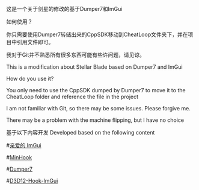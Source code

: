 这是一个关于剑星的修改的基于Dumper7和ImGui

如何使用？

你只需要使用Dumper7转储出来的CppSDK移动到CheatLoop文件夹下，并在项目中引用文件即可。

我对于Git并不熟悉所有很多东西可能有些许问题，请见谅。

This is a modification about Stellar Blade based on Dumper7 and ImGui

How do you use it? 

You only need to use the CppSDK dumped by Dumper7 to move it to the CheatLoop folder and reference the file in the project

I am not familiar with Git, so there may be some issues. Please forgive me.

There may be a problem with the machine flipping, but I have no choice

基于以下内容开发
Developed based on the following content

#[亲爱的 ImGui](https://github.com/ocornut/imgui)

#[MinHook](https://github.com/TsudaKageyu/minhook)

#[Dumper7](https://github.com/Encryqed/Dumper-7)

#[D3D12-Hook-ImGui](https://github.com/DrNseven/D3D12-Hook-ImGui)

